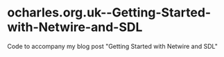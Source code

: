 ocharles.org.uk--Getting-Started-with-Netwire-and-SDL
=====================================================

Code to accompany my blog post "Getting Started with Netwire and SDL"
